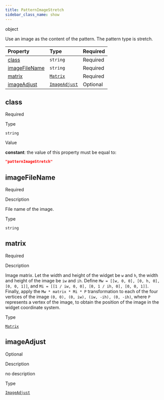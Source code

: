 ```yaml
---
title: PatternImageStretch
sidebar_class_name: show
---
```


<div className="section-type">

<div className="badge-type">object</div>

</div>

Use an image as the content of the pattern. The pattern type is stretch.

<div className="property-preview">

<div className="property-table">

| Property                        | Type                                                | Required                                            |
| :------------------------------ | :-------------------------------------------------- | :-------------------------------------------------- |
| [class](#class)                 | `string`                                            | <span className="property-required">Required</span> |
| [imageFileName](#imagefilename) | `string`                                            | <span className="property-required">Required</span> |
| [matrix](#matrix)               | [`Matrix`](/specs/vectorgraphics/matrix)            | <span className="property-required">Required</span> |
| [imageAdjust](#imageadjust)     | [`ImageAdjust`](/specs/vectorgraphics/image-adjust) | <span className="property-optional">Optional</span> |

</div>

</div>

<div className="property">

<div className="property-heading">

## class

<span className="property-required">Required</span>

</div>

<div className="property-item">

Type

`string`

</div>

<div className="property-item">

Value

<div className="value-description">

**constant**: the value of this property must be equal to:

```json
"patternImageStretch"
```

</div>

</div>

</div>

<div className="property">

<div className="property-heading">

## imageFileName

<span className="property-required">Required</span>

</div>

<div className="property-item">

Description

File name of the image.

</div>

<div className="property-item">

Type

`string`

</div>

</div>

<div className="property">

<div className="property-heading">

## matrix

<span className="property-required">Required</span>

</div>

<div className="property-item">

Description

Image matrix.
Let the width and height of the widget be `w` and `h`, the width and height of the image be `iw` and `ih`.
Define `Mw = [[w, 0, 0], [0, h, 0], [0, 0, 1]]`, and `Mi = [[1 / iw, 0, 0], [0, 1 / ih, 0], [0, 0, 1]]`.
Finally, apply the `Mw * matrix * Mi * P` transformation to each of the four vertices of the image `(0, 0), (0, iw), (iw, -ih), (0, -ih)`, where `P` represents a vertex of the image, to obtain the position of the image in the widget coordinate system.

</div>

<div className="property-item">

Type

[`Matrix`](/specs/vectorgraphics/matrix)

</div>

</div>

<div className="property">

<div className="property-heading">

## imageAdjust

<span className="property-optional">Optional</span>

</div>

<div className="property-item">

Description

no description

</div>

<div className="property-item">

Type

[`ImageAdjust`](/specs/vectorgraphics/image-adjust)

</div>

</div>
